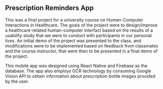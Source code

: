 ## Prescription Reminders App

This was a final project for a university course on Human-Computer Interactions in Healthcare. The goals of the project were to design/improve a healthcare-related human-computer interfact based on the results of a usability study that we were to conduct with participants in our personal lives. An initial demo of the project was presented to the class, and modifications were to be implemented based on feedback from classmates and the course instructor, that were then to be presented in a final demo of the project.

This mobile app was designed using React Native and Firebase as the database. The app also employs OCR technology by consuming Google Vision API to obtain information about prescription bottle images provided by the user.
